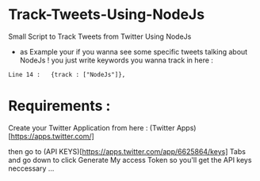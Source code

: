 Track-Tweets-Using-NodeJs
=========================

Small Script to Track Tweets from Twitter Using NodeJs

* as Example your if you wanna see some specific tweets talking about NodeJs ! you just write keywords you wanna track in here : 

````````````
Line 14 :	{track : ["NodeJs"]},

````````````

# Requirements :

Create your Twitter Application from here : (Twitter Apps)[https://apps.twitter.com/]

then go to (API KEYS)[https://apps.twitter.com/app/6625864/keys] Tabs and go down to click Generate My access Token so you'll get the API keys neccessary ...




